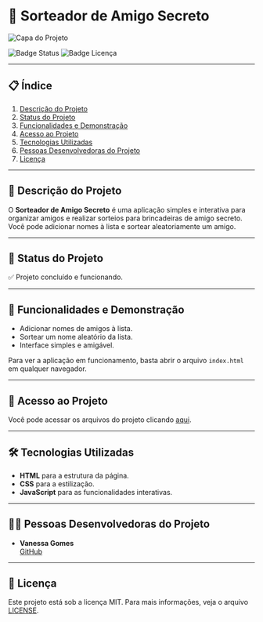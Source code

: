 # 🎉 Sorteador de Amigo Secreto

![Capa do Projeto](assets/amigo-secreto.png)

![Badge Status](https://img.shields.io/badge/Status-Concluído-brightgreen) ![Badge Licença](https://img.shields.io/badge/Licen%C3%A7a-MIT-blue)

---

## 📋 Índice
1. [Descrição do Projeto](#-descrição-do-projeto)
2. [Status do Projeto](#-status-do-projeto)
3. [Funcionalidades e Demonstração](#-funcionalidades-e-demonstração)
4. [Acesso ao Projeto](#-acesso-ao-projeto)
5. [Tecnologias Utilizadas](#-tecnologias-utilizadas)
6. [Pessoas Desenvolvedoras do Projeto](#-pessoas-desenvolvedoras-do-projeto)
7. [Licença](#-licença)

---

## 📖 Descrição do Projeto
O **Sorteador de Amigo Secreto** é uma aplicação simples e interativa para organizar amigos e realizar sorteios para brincadeiras de amigo secreto. Você pode adicionar nomes à lista e sortear aleatoriamente um amigo.

---

## 🚀 Status do Projeto
✅ Projeto concluído e funcionando.

---

## 🎯 Funcionalidades e Demonstração
- Adicionar nomes de amigos à lista.
- Sortear um nome aleatório da lista.
- Interface simples e amigável.

Para ver a aplicação em funcionamento, basta abrir o arquivo `index.html` em qualquer navegador.

---

## 📂 Acesso ao Projeto
Você pode acessar os arquivos do projeto clicando [aqui](https://github.com/seu-usuario/amigo-secreto).

---

## 🛠️ Tecnologias Utilizadas
- **HTML** para a estrutura da página.
- **CSS** para a estilização.
- **JavaScript** para as funcionalidades interativas.

---


## 👩‍💻 Pessoas Desenvolvedoras do Projeto
- **Vanessa Gomes**  
[GitHub](https://github.com/vanessagomesdev)

---

## 📝 Licença
Este projeto está sob a licença MIT. Para mais informações, veja o arquivo [LICENSE](LICENSE).
